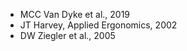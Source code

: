 - MCC Van Dyke et al., 2019
- JT Harvey, Applied Ergonomics, 2002
- DW Ziegler et al., 2005



<!---
SepSob/SepSob is a ✨ special ✨ repository because its `README.md` (this file) appears on your GitHub profile.
You can click the Preview link to take a look at your changes.
--->

